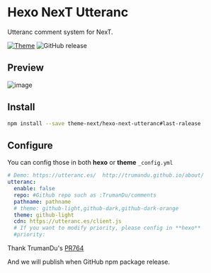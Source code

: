 # Hexo NexT Utteranc
Utteranc comment system for NexT.

[![Theme](https://img.shields.io/badge/NexT-v7.3.0+-blue.svg)](https://theme-next.org)
![GitHub release](https://img.shields.io/github/release/theme-next/hexo-next-utteranc.svg)

## Preview
![image](https://user-images.githubusercontent.com/15902347/62426327-ee329780-b715-11e9-813f-ab9e0557cb9b.png)

## Install
```bash
npm install --save theme-next/hexo-next-utteranc#last-ralease
```

## Configure
You can config those in both **hexo** or **theme** `_config.yml`
```yaml
# Demo: https://utteranc.es/  http://trumandu.github.io/about/
utteranc:
  enable: false
  repo: #Github repo such as :TrumanDu/comments
  pathname: pathname
  # theme: github-light,github-dark,github-dark-orange
  theme: github-light
  cdn: https://utteranc.es/client.js
  # If you want to modify priority, please config in **hexo**
  #priority:
```

Thank TrumanDu's [PR764](https://github.com/theme-next/hexo-theme-next/pull/764)

And we will publish when GitHub npm package release.
